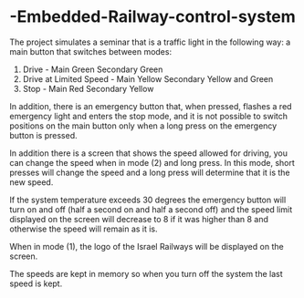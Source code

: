 # -Embedded-Railway-control-system

The project simulates a seminar that is a traffic light in the following way: a main button that switches between modes:

1. Drive - Main Green Secondary Green 
2. Drive at Limited Speed - Main Yellow Secondary Yellow and Green  
3. Stop - Main Red Secondary Yellow 

In addition, there is an emergency button that, when pressed, flashes a red emergency light and enters the stop mode, and it is not possible to switch positions on the main button only when a long press on the emergency button is pressed.

In addition there is a screen that shows the speed allowed for driving, you can change the speed when in mode (2) and long press. In this mode, short presses will change the speed and a long press will determine that it is the new speed.

If the system temperature exceeds 30 degrees the emergency button will turn on and off (half a second on and half a second off) and the speed limit displayed on the screen will decrease to 8 if it was higher than 8 and otherwise the speed will remain as it is.

When in mode (1), the logo of the Israel Railways will be displayed on the screen.

The speeds are kept in memory so when you turn off the system the last speed is kept.
